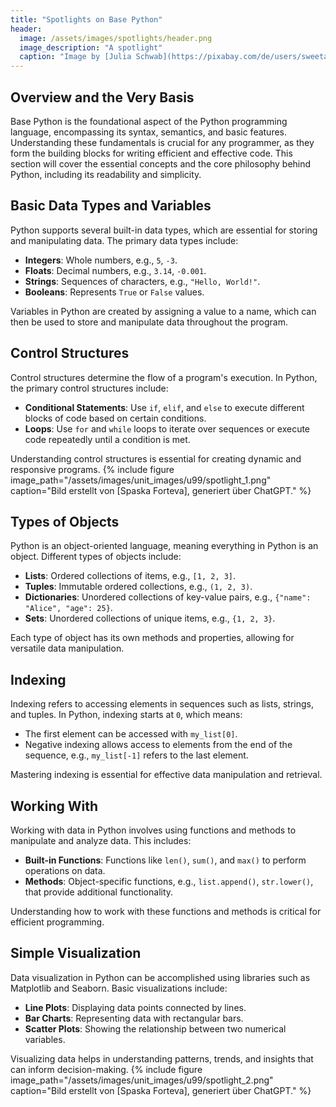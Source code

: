 ```yaml
---
title: "Spotlights on Base Python"
header:
  image: /assets/images/spotlights/header.png
  image_description: "A spotlight"
  caption: "Image by [Julia Schwab](https://pixabay.com/de/users/sweetaholic-296788/?utm_source=link-attribution&amp;utm_medium=referral&amp;utm_campaign=image&amp;utm_content=802634) [on Pixabay](https://pixabay.com/de/?utm_source=link-attribution&amp;utm_medium=referral&amp;utm_campaign=image&amp;utm_content=802634)"
---
```


## Overview and the Very Basis
Base Python is the foundational aspect of the Python programming language, encompassing its syntax, semantics, and basic features. Understanding these fundamentals is crucial for any programmer, as they form the building blocks for writing efficient and effective code. This section will cover the essential concepts and the core philosophy behind Python, including its readability and simplicity.

## Basic Data Types and Variables
Python supports several built-in data types, which are essential for storing and manipulating data. The primary data types include:
- **Integers**: Whole numbers, e.g., `5`, `-3`.
- **Floats**: Decimal numbers, e.g., `3.14`, `-0.001`.
- **Strings**: Sequences of characters, e.g., `"Hello, World!"`.
- **Booleans**: Represents `True` or `False` values.

Variables in Python are created by assigning a value to a name, which can then be used to store and manipulate data throughout the program.

## Control Structures
Control structures determine the flow of a program's execution. In Python, the primary control structures include:
- **Conditional Statements**: Use `if`, `elif`, and `else` to execute different blocks of code based on certain conditions.
- **Loops**: Use `for` and `while` loops to iterate over sequences or execute code repeatedly until a condition is met.

Understanding control structures is essential for creating dynamic and responsive programs.
{% include figure image_path="/assets/images/unit_images/u99/spotlight_1.png" caption="Bild erstellt von [Spaska Forteva], generiert über ChatGPT." %}


## Types of Objects
Python is an object-oriented language, meaning everything in Python is an object. Different types of objects include:
- **Lists**: Ordered collections of items, e.g., `[1, 2, 3]`.
- **Tuples**: Immutable ordered collections, e.g., `(1, 2, 3)`.
- **Dictionaries**: Unordered collections of key-value pairs, e.g., `{"name": "Alice", "age": 25}`.
- **Sets**: Unordered collections of unique items, e.g., `{1, 2, 3}`.

Each type of object has its own methods and properties, allowing for versatile data manipulation.

## Indexing
Indexing refers to accessing elements in sequences such as lists, strings, and tuples. In Python, indexing starts at `0`, which means:
- The first element can be accessed with `my_list[0]`.
- Negative indexing allows access to elements from the end of the sequence, e.g., `my_list[-1]` refers to the last element.

Mastering indexing is essential for effective data manipulation and retrieval.

## Working With
Working with data in Python involves using functions and methods to manipulate and analyze data. This includes:
- **Built-in Functions**: Functions like `len()`, `sum()`, and `max()` to perform operations on data.
- **Methods**: Object-specific functions, e.g., `list.append()`, `str.lower()`, that provide additional functionality.

Understanding how to work with these functions and methods is critical for efficient programming.

## Simple Visualization
Data visualization in Python can be accomplished using libraries such as Matplotlib and Seaborn. Basic visualizations include:
- **Line Plots**: Displaying data points connected by lines.
- **Bar Charts**: Representing data with rectangular bars.
- **Scatter Plots**: Showing the relationship between two numerical variables.

Visualizing data helps in understanding patterns, trends, and insights that can inform decision-making.
{% include figure image_path="/assets/images/unit_images/u99/spotlight_2.png" caption="Bild erstellt von [Spaska Forteva], generiert über ChatGPT." %}



